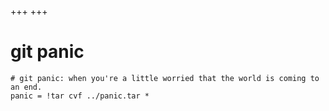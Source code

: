 +++
+++

# git panic

```gitconfig
# git panic: when you're a little worried that the world is coming to an end.
panic = !tar cvf ../panic.tar *
```
